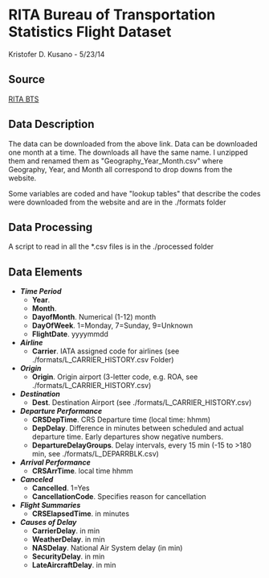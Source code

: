 RITA Bureau of Transportation Statistics Flight Dataset
=======================================================
Kristofer D. Kusano - 5/23/14

Source
------
[RITA BTS](http://www.transtats.bts.gov/DL_SelectFields.asp?Table_ID=236)

Data Description
----------------
The data can be downloaded from the above link. Data can be downloaded
one month at a time. The downloads all have the same name. I unzipped
them and renamed them as "Geography_Year_Month.csv" where Geography,
Year, and Month all correspond to drop downs from the website.

Some variables are coded and have "lookup tables" that describe
the codes were downloaded from the website and are in the ./formats
folder

Data Processing
-----------------
A script to read in all the \*.csv files is in the ./processed folder

Data Elements
-------------
* **_Time Period_**
  * **Year**.
  * **Month**.
  * **DayofMonth**. Numerical (1-12) month
  * **DayOfWeek**. 1=Monday, 7=Sunday, 9=Unknown
  * **FlightDate**. yyyymmdd
* **_Airline_**
  * **Carrier**. IATA assigned code for airlines (see ./formats/L_CARRIER_HISTORY.csv Folder)
* **_Origin_**
  * **Origin**. Origin airport (3-letter code, e.g. ROA, see ./formats/L_CARRIER_HISTORY.csv)
* **_Destination_**
  * **Dest**. Destination Airport (see ./formats/L_CARRIER_HISTORY.csv) 
* **_Departure Performance_**
  * **CRSDepTime**. CRS Departure time (local time: hhmm)
  * **DepDelay**. Difference in minutes between scheduled and actual
    departure time. Early departures show negative numbers.
  * **DepartureDelayGroups**. Delay intervals, every 15 min (-15 to >180
    min, see ./formats/L_DEPARRBLK.csv)
* **_Arrival Performance_**
  * **CRSArrTime**. local time hhmm
* **_Canceled_**
  * **Cancelled**. 1=Yes
  * **CancellationCode**. Specifies reason for cancellation
* **_Flight Summaries_**
  * **CRSElapsedTime**. in minutes
* **_Causes of Delay_**
  * **CarrierDelay**. in min
  * **WeatherDelay**. in min
  * **NASDelay**. National Air System delay (in min)
  * **SecurityDelay**. in min
  * **LateAircraftDelay**. in min

